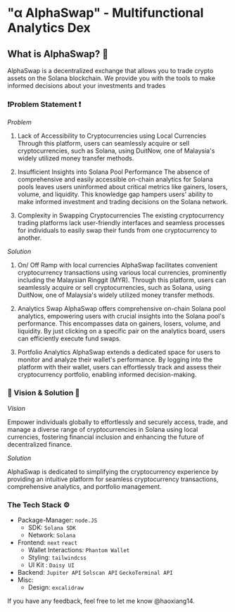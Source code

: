 # "α AlphaSwap" - Multifunctional Analytics Dex


## **What is AlphaSwap? 💬**
AlphaSwap is a decentralized exchange that allows you to trade crypto assets on the Solana blockchain. We provide you with the tools to make informed decisions about your investments and trades


### **❗️Problem Statement ❗️**

*Problem*

1. Lack of Accessibility to Cryptocurrencies using Local Currencies
Through this platform, users can seamlessly acquire or sell cryptocurrencies, such as Solana, using DuitNow, one of Malaysia's widely utilized money transfer methods.

2. Insufficient Insights into Solana Pool Performance
The absence of comprehensive and easily accessible on-chain analytics for Solana pools leaves users uninformed about critical metrics like gainers, losers, volume, and liquidity. This knowledge gap hampers users' ability to make informed investment and trading decisions on the Solana network.

3. Complexity in Swapping Cryptocurrencies
The existing cryptocurrency trading platforms lack user-friendly interfaces and seamless processes for individuals to easily swap their funds from one cryptocurrency to another.


*Solution*

1. On/ Off Ramp with local currencies
AlphaSwap facilitates convenient cryptocurrency transactions using various local currencies, prominently including the Malaysian Ringgit (MYR). Through this platform, users can seamlessly acquire or sell cryptocurrencies, such as Solana, using DuitNow, one of Malaysia's widely utilized money transfer methods.

2. Analytics Swap
AlphaSwap offers comprehensive on-chain Solana pool analytics, empowering users with crucial insights into the Solana pool's performance. This encompasses data on gainers, losers, volume, and liquidity. By just clicking on a specific pair on the analytics board, users can efficiently execute fund swaps.

3. Portfolio Analytics
AlphaSwap extends a dedicated space for users to monitor and analyze their wallet's performance. By logging into the platform with their wallet, users can effortlessly track and assess their cryptocurrency portfolio, enabling informed decision-making.


### **👀 Vision & Solution 👀**

*Vision*

Empower individuals globally to effortlessly and securely access, trade, and manage a diverse range of cryptocurrencies in Solana using local currencies, fostering financial inclusion and enhancing the future of decentralized finance.

*Solution*

AlphaSwap is dedicated to simplifying the cryptocurrency experience by providing an intuitive platform for seamless cryptocurrency transactions, comprehensive analytics, and portfolio management. 


### **The Tech Stack ⚙️**

-   Package-Manager: `node.JS`
    -   SDK: `Solana SDK`
    -   Network: `Solana` 
-   Frontend: `next` `react`
    -   Wallet Interactions: `Phantom Wallet`
    -   Styling: `tailwindcss`
    -   UI Kit : `Daisy UI`
-   Backend: `Jupiter API` `Solscan API` `GeckoTerminal API`
-   Misc:
    -   Design: `excalidraw`



If you have any feedback, feel free to let me know @haoxiang14.
